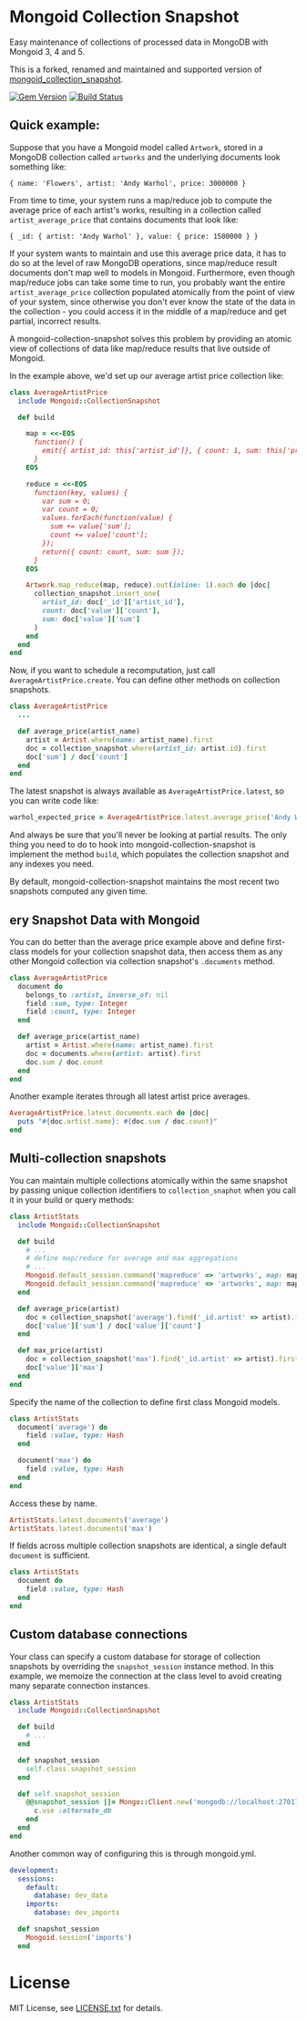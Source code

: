 Mongoid Collection Snapshot
===========================

Easy maintenance of collections of processed data in MongoDB with Mongoid 3, 4 and 5.

This is a forked, renamed and maintained and supported version of [mongoid_collection_snapshot](https://github.com/aaw/mongoid_collection_snapshot).

[![Gem Version](https://badge.fury.io/rb/mongoid-collection-snapshot.svg)](https://badge.fury.io/rb/mongoid-collection-snapshot)
[![Build Status](https://travis-ci.org/mongoid/mongoid-collection-snapshot.svg)](https://travis-ci.org/mongoid/mongoid-collection-snapshot)

Quick example:
--------------

Suppose that you have a Mongoid model called `Artwork`, stored in a MongoDB collection called `artworks` and the underlying documents look something like:

    { name: 'Flowers', artist: 'Andy Warhol', price: 3000000 }

From time to time, your system runs a map/reduce job to compute the average price of each artist's works, resulting in a collection called `artist_average_price` that contains documents that look like:

    { _id: { artist: 'Andy Warhol' }, value: { price: 1500000 } }

If your system wants to maintain and use this average price data, it has to do so at the level of raw MongoDB operations, since map/reduce result documents don't map well to models in Mongoid.
Furthermore, even though map/reduce jobs can take some time to run, you probably want the entire `artist_average_price` collection populated atomically from the point of view of your system, since otherwise you don't ever know the state of the data in the collection - you could access it in the middle of a map/reduce and get partial, incorrect results.

A mongoid-collection-snapshot solves this problem by providing an atomic view of collections of data like map/reduce results that live outside of Mongoid.

In the example above, we'd set up our average artist price collection like:

``` ruby
class AverageArtistPrice
  include Mongoid::CollectionSnapshot

  def build

    map = <<-EOS
      function() {
        emit({ artist_id: this['artist_id']}, { count: 1, sum: this['price'] })
      }
    EOS

    reduce = <<-EOS
      function(key, values) {
        var sum = 0;
        var count = 0;
        values.forEach(function(value) {
          sum += value['sum'];
          count += value['count'];
        });
        return({ count: count, sum: sum });
      }
    EOS

    Artwork.map_reduce(map, reduce).out(inline: 1).each do |doc|
      collection_snapshot.insert_one(
        artist_id: doc['_id']['artist_id'],
        count: doc['value']['count'],
        sum: doc['value']['sum']
      )
    end
  end
end

```

Now, if you want to schedule a recomputation, just call `AverageArtistPrice.create`. You can define other methods on collection snapshots.

```ruby
class AverageArtistPrice
  ...

  def average_price(artist_name)
    artist = Artist.where(name: artist_name).first
    doc = collection_snapshot.where(artist_id: artist.id).first
    doc['sum'] / doc['count']
  end
end
```

The latest snapshot is always available as `AverageArtistPrice.latest`, so you can write code like:

```ruby
warhol_expected_price = AverageArtistPrice.latest.average_price('Andy Warhol')
```

And always be sure that you'll never be looking at partial results. The only thing you need to do to hook into mongoid-collection-snapshot is implement the method `build`, which populates the collection snapshot and any indexes you need.

By default, mongoid-collection-snapshot maintains the most recent two snapshots computed any given time.

ery Snapshot Data with Mongoid
--------------------------------

You can do better than the average price example above and define first-class models for your collection snapshot data, then access them as any other Mongoid collection via collection snapshot's `.documents` method.

```ruby
class AverageArtistPrice
  document do
    belongs_to :artist, inverse_of: nil
    field :sum, type: Integer
    field :count, type: Integer
  end

  def average_price(artist_name)
    artist = Artist.where(name: artist_name).first
    doc = documents.where(artist: artist).first
    doc.sum / doc.count
  end
end
```

Another example iterates through all latest artist price averages.

```ruby
AverageArtistPrice.latest.documents.each do |doc|
  puts "#{doc.artist.name}: #{doc.sum / doc.count}"
end
```

Multi-collection snapshots
--------------------------

You can maintain multiple collections atomically within the same snapshot by passing unique collection identifiers to `collection_snaphot` when you call it in your build or query methods:

``` ruby
class ArtistStats
  include Mongoid::CollectionSnapshot

  def build
    # ...
    # define map/reduce for average and max aggregations
    # ...
    Mongoid.default_session.command('mapreduce' => 'artworks', map: map_avg, reduce: reduce_avg, out: collection_snapshot('average'))
    Mongoid.default_session.command('mapreduce' => 'artworks', map: map_max, reduce: reduce_max, out: collection_snapshot('max'))
  end

  def average_price(artist)
    doc = collection_snapshot('average').find('_id.artist' => artist).first
    doc['value']['sum'] / doc['value']['count']
  end

  def max_price(artist)
    doc = collection_snapshot('max').find('_id.artist' => artist).first
    doc['value']['max']
  end
end
```

Specify the name of the collection to define first class Mongoid models.

```ruby
class ArtistStats
  document('average') do
    field :value, type: Hash
  end

  document('max') do
    field :value, type: Hash
  end
end
```

Access these by name.

```ruby
ArtistStats.latest.documents('average')
ArtistStats.latest.documents('max')
```

If fields across multiple collection snapshots are identical, a single default `document` is sufficient.

```ruby
class ArtistStats
  document do
    field :value, type: Hash
  end
end
```

Custom database connections
---------------------------

Your class can specify a custom database for storage of collection snapshots by overriding the `snapshot_session` instance method. In this example, we memoize the connection at the class level to avoid creating many separate connection instances.

```ruby
class ArtistStats
  include Mongoid::CollectionSnapshot

  def build
    # ...
  end

  def snapshot_session
    self.class.snapshot_session
  end

  def self.snapshot_session
    @@snapshot_session ||= Mongo::Client.new('mongodb://localhost:27017').tap do |c|
      c.use :alternate_db
    end
  end
end
```

Another common way of configuring this is through mongoid.yml.

```yaml
development:
  sessions:
    default:
      database: dev_data
    imports:
      database: dev_imports
```

```ruby
  def snapshot_session
    Mongoid.session('imports')
  end
```

License
=======

MIT License, see [LICENSE.txt](LICENSE.txt) for details.
